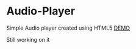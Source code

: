 # Audio-Player
Simple Audio player created using HTML5  [DEMO](https://cdn.rawgit.com/kritika-pattalam/Audio-Player/master/index.html)

Still working on it
